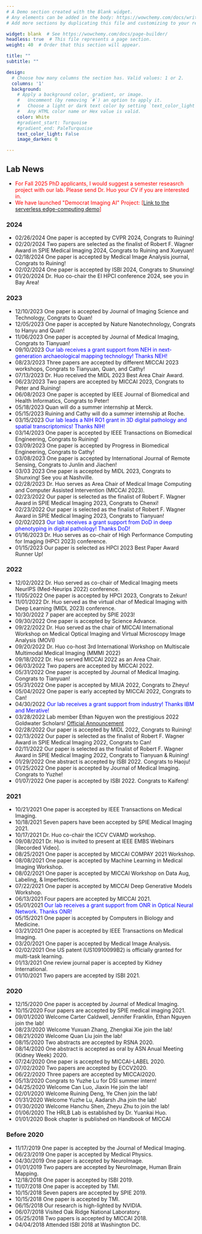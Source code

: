 ```yaml
---
# A Demo section created with the Blank widget.
# Any elements can be added in the body: https://wowchemy.com/docs/writing-markdown-latex/
# Add more sections by duplicating this file and customizing to your requirements.

widget: blank  # See https://wowchemy.com/docs/page-builder/
headless: true  # This file represents a page section.
weight: 40  # Order that this section will appear.

title: ""
subtitle: ""

design:
  # Choose how many columns the section has. Valid values: 1 or 2.
  columns: '1'
  background:
    # Apply a background color, gradient, or image.
    #   Uncomment (by removing `#`) an option to apply it.
    #   Choose a light or dark text color by setting `text_color_light`.
    #   Any HTML color name or Hex value is valid.
    color: White
    #gradient_start: Turquoise
    #gradient_end: PaleTurquoise
    text_color_light: False
    image_darken: 0

---
```

## **Lab News**
+ <span style="color:red"> For Fall 2025 PhD applicants, I would suggest a semester reseasrch project with our lab. Please send Dr. Huo your CV if you are interested in. </li>
+ <span style="color:red"> We have launched "Democrat Imaging AI" Project: [<a href="https://facemask-detection.com/" target="_blank">Link to the serverless edge-computing demo</a>]</li>

### 2024
+ 02/26/2024 One paper is accepted by CVPR 2024, Congrats to Ruining!
+ 02/20/2024 Two papers are selected as the finalist of Robert F. Wagner Award in SPIE Medical Imaging 2024, Congrats to Ruining and Xueyuan!
+ 02/18/2024 One paper is accepted by Medical Image Analysis journal, Congrats to Ruining!
+ 02/02/2024 One paper is accepted by ISBI 2024, Congrats to Shunxing!
+ 01/20/2024 Dr. Huo co-chair the EI HPCI conference 2024, see you in Bay Area!
### 2023
+ 12/10/2023 One paper is accepted by Journal of Imaging Science and Technology, Congrats to Quan!
+ 12/05/2023 One paper is accepted by Nature Nanotechnology, Congrats to Hanyu and Quan!
+ 11/06/2023 One paper is accepted by Journal of Medical Imaging, Congrats to Tianyuan!
+ 09/10/2023 <span style="color:blue"> Our lab receives a grant support from NEH in next-generation archaeological mapping technology! Thanks NEH!</style> 
+ 08/23/2023 Three papers are accepted by different MICCAI 2023 workshops, Congrats to Tianyuan, Quan, and Cathy!
+ 07/13/2023 Dr. Huo received the MIDL 2023 Best Area Chair Award.
+ 06/23/2023 Two papers are accepted by MICCAI 2023, Congrats to Peter and Ruining!
+ 06/08/2023 One paper is accepted by IEEE Journal of Biomedical and Health Informatics, Congrats to Peter!
+ 05/18/2023 Quan will do a summer internship at Merck.
+ 05/15/2023 Ruining and Cathy will do a summer internship at Roche.
+ 03/15/2023 <span style="color:blue"> Our lab leads a NIH RO1 grant in 3D digital pathology and spatial transcriptomics! Thanks NIH!</style> 
+ 03/14/2023 One paper is accepted by IEEE Transactions on Biomedical Engineering, Congrats to Ruining!
+ 03/09/2023 One paper is accepted by Progress in Biomedical Engineering, Congrats to Cathy!
+ 03/08/2023 One paper is accepted by International Journal of Remote Sensing, Congrats to Junlin and Jiachen!
+ 03/03 2023 One paper is accepted by MIDL 2023, Congrats to Shunxing! See you at Nashville.</style> 
+ 02/28/2023 Dr. Huo serves as Area Chair of Medical Image Computing and Computer Assisted Intervention (MICCAI 2023).
+ 02/23/2022 Our paper is selected as the finalist of Robert F. Wagner Award in SPIE Medical Imaging 2023, Congrats to Chenxi!
+ 02/23/2022 Our paper is selected as the finalist of Robert F. Wagner Award in SPIE Medical Imaging 2023, Congrats to Tianyuan!
+ 02/02/2023 <span style="color:blue"> Our lab receives a grant support from DoD in deep phenotyping in digital pathology! Thanks DoD!</style> 
+ 01/16/2023 Dr. Huo serves as co-chair of High Performance Computing for Imaging (HPCI 2023) conference. 
+ 01/15/2023 Our paper is selected as HPCI 2023 Best Paper Award Runner Up! 
### 2022
+ 12/02/2022 Dr. Huo served as co-chair of Medical Imaging meets NeurIPS (Med-Neurips 2022) conference.
+ 11/05/2022 One paper is accepted by HPCI 2023, Congrats to Zekun!
+ 11/01/2022 Dr. Huo served as the virtual char of Medical Imaging with Deep Learning (MIDL 2023) conference.
+ 10/30/2022 7 paper are accepted by SPIE 2023!
+ 09/30/2022 One paper is accepted by Science Advance.
+ 09/22/2022 Dr. Huo served as the chair of MICCAI International Workshop on Medical Optical Imaging and Virtual Microscopy Image Analysis (MOVI)
+ 09/20/2022 Dr. Huo co-host 3rd International Workshop on Multiscale  Multimodal Medical Imaging (MMMI 2022)
+ 09/18/2022 Dr. Huo served MICCAI 2022 as an Area Chair. 
+ 06/03/2022 Two papers are accepted by MICCAI 2022.
+ 05/31/2022 One paper is accepted by Journal of Medical Imaging. Congrats to Tianyuan!
+ 05/31/2022 One paper is accepted by MIUA 2022, Congrats to Zheyu!
+ 05/04/2022 One paper is early accepted by MICCAI 2022, Congrats to Can!
+ 04/30/2022 <span style="color:blue"> Our lab receives a grant support from industry! Thanks IBM and Merative!</style> 
+ 03/28/2022 Lab member Ethan Nguyen won the prestigious 2022 Goldwater Scholars! <a href="https://goldwaterscholarship.gov/2022-scholars-press-release/">Official Announcement</a> 
+ 02/28/2022 Our paper is accepted by MIDL 2022, Congrats to Ruining!
+ 02/13/2022 Our paper is selected as the finalist of Robert F. Wagner Award in SPIE Medical Imaging 2022, Congrats to Can!
+ 02/11/2022 Our paper is selected as the finalist of Robert F. Wagner Award in SPIE Medical Imaging 2022, Congrats to Tianyuan & Ruining!
+ 01/29/2022 One abstract is accepted by ISBI 2022. Congrats to Haoju!
+ 01/25/2022 One paper is accepted by Journal of Medical Imaging. Congrats to Yuzhe!
+ 01/07/2022 One paper is accepted by ISBI 2022. Congrats to Kaifeng!
### 2021
+ 10/21/2021 One paper is accepted by IEEE Transactions on Medical Imaging.
+ 10/18/2021 Seven papers have been accepted by SPIE Medical Imaging 2021.
+ 10/17/2021 Dr. Huo co-chair the ICCV CVAMD workshop.
+ 09/08/2021 Dr. Huo is invited to present at IEEE EMBS Webinars [Recorded Video].
+ 08/25/2021 One paper is accepted by MICCAI COMPAY 2021 Workshop.
+ 08/08/2021 One paper is accepted by Machine Learning in Medical Imaging Workshop.
+ 08/02/2021 One paper is accepted by MICCAI Workshop on Data Aug, Labeling, & Imperfections.
+ 07/22/2021 One paper is accepted by  MICCAI Deep Generative Models Workshop.
+ 06/13/2021 Four papers are accepted by MICCAI 2021.
+ 05/01/2021 <span style="color:blue"> Our lab receives a grant support from ONR in Optical Neural Network. Thanks ONR!</style>  
+ 05/15/2021 One paper is accepted by Computers in Biology and Medicine.
+ 03/21/2021 One paper is accepted by IEEE Transactions on Medical Imaging.
+ 03/20/2021 One paper is accepted by Medical Image Analysis.
+ 02/02/2021 One US patent (US10910099B2) is officially granted for multi-task learning.
+ 01/13/2021 One review journal paper is accepted by Kidney International.
+ 01/10/2021 Two papers are accepted by ISBI 2021.

### 2020
+ 12/15/2020 One paper is accepted by Journal of Medical Imaging.
+ 10/15/2020 Four papers are accepted by SPIE medical imaging 2021.
+ 09/01/2020 Welcome Carter Caldwell, Jennifer Franklin, Ethan Nguyen join the lab!
+ 08/23/2020 Welcome Yuxuan Zhang, Zhengkai Xie join the lab!
+ 08/21/2020 Welcome Quan Liu join the lab!
+ 08/15/2020 Two abstracts are accepted by RSNA 2020.
+ 08/14/2020 One abstract is accepted as oral by ASN Anual Meeting (Kidney Week) 2020.
+ 07/24/2020 One paper is accepted by MICCAI-LABEL 2020.
+ 07/02/2020 Two papers are accepted by ECCV2020.
+ 06/22/2020 Three papers are accepted by MICCAI2020.
+ 05/13/2020 Congrats to Yuzhe Lu for DSI summer intern!
+ 04/25/2020 Welcome Can Luo, Jiaxin He join the lab!
+ 02/01/2020 Welcome Ruining Deng, Ye Chen join the lab!
+ 01/31/2020 Welcome Yuzhe Lu, Aadarsh Jha join the lab!
+ 01/30/2020 Welcome Hanchu Shen, Zheyu Zhu to join the lab!
+ 01/06/2020 The HRLB Lab is established by Dr. Yuankai Huo.
+ 01/01/2020 Book chapter is published on Handbook of MICCAI

### Before 2020
+ 11/17/2019 One paper is accepted by the Journal of Medical Imaging.
+ 06/23/2019 One paper is accepted by Medical Physics.
+ 04/30/2019 One paper is accepted by NeuroImage.
+ 01/01/2019 Two papers are accepted by NeuroImage, Human Brain Mapping.
+ 12/18/2018 One paper is accepted by ISBI 2019.
+ 11/07/2018 One paper is accepted by TMI.
+ 10/15/2018 Seven papers are accepted by SPIE 2019.
+ 10/15/2018 One paper is accepted by TMI.
+ 06/15/2018 Our research is high-lighted by NVIDIA.
+ 06/07/2018 Visited Oak Ridge National Laboratory.
+ 05/25/2018 Two papers is accepted by MICCAI 2018.
+ 04/04/2018 Attended ISBI 2018 at Washington DC.
